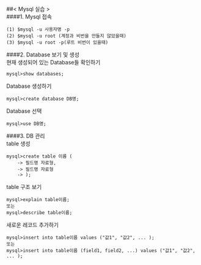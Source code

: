 ##< Mysql 실습 >  
####1. Mysql 접속  

	(1) $mysql -u 사용자명 -p
	(2) $mysql -u root (계정과 비번을 만들지 않았을때)
	(3) $mysql -u root -p(루트 비번이 있을때)

####2. Database 보기 및 생성  
현재 생성되어 있는 Database들 확인하기  

	mysql>show databases;

Database 생성하기  

	mysql>create database DB명;

Database 선택  

	mysql>use DB명;

####3. DB 관리  
table 생성  

	mysql>create table 이름 (
    	-> 필드명 자료형,
    	-> 필드명 자료형
    	-> );

table 구조 보기  

	mysql>explain table이름;
	또는
	mysql>describe table이름;

새로운 레코드 추가하기

	mysql>insert into table이름 values ("값1", "값2", ... );
	또는
	mysql>insert into table이름 (field1, field2, ...) values ("값1", "값2", ... );


